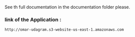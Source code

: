 See th full documentation in the documentation folder please.

### link of the Application :
    http://omar-udagram.s3-website-us-east-1.amazonaws.com